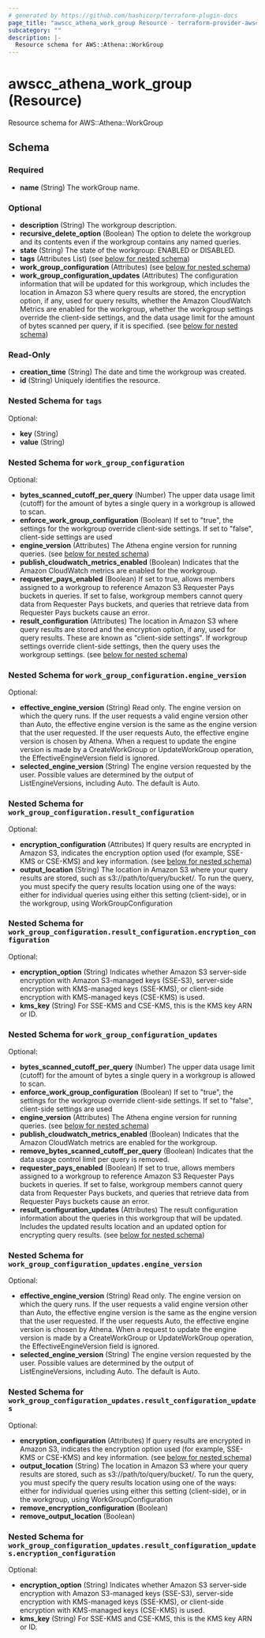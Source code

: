 ```yaml
---
# generated by https://github.com/hashicorp/terraform-plugin-docs
page_title: "awscc_athena_work_group Resource - terraform-provider-awscc"
subcategory: ""
description: |-
  Resource schema for AWS::Athena::WorkGroup
---
```


# awscc_athena_work_group (Resource)

Resource schema for AWS::Athena::WorkGroup



<!-- schema generated by tfplugindocs -->
## Schema

### Required

- **name** (String) The workGroup name.

### Optional

- **description** (String) The workgroup description.
- **recursive_delete_option** (Boolean) The option to delete the workgroup and its contents even if the workgroup contains any named queries.
- **state** (String) The state of the workgroup: ENABLED or DISABLED.
- **tags** (Attributes List) (see [below for nested schema](#nestedatt--tags))
- **work_group_configuration** (Attributes) (see [below for nested schema](#nestedatt--work_group_configuration))
- **work_group_configuration_updates** (Attributes) The configuration information that will be updated for this workgroup, which includes the location in Amazon S3 where query results are stored, the encryption option, if any, used for query results, whether the Amazon CloudWatch Metrics are enabled for the workgroup, whether the workgroup settings override the client-side settings, and the data usage limit for the amount of bytes scanned per query, if it is specified. (see [below for nested schema](#nestedatt--work_group_configuration_updates))

### Read-Only

- **creation_time** (String) The date and time the workgroup was created.
- **id** (String) Uniquely identifies the resource.

<a id="nestedatt--tags"></a>
### Nested Schema for `tags`

Optional:

- **key** (String)
- **value** (String)


<a id="nestedatt--work_group_configuration"></a>
### Nested Schema for `work_group_configuration`

Optional:

- **bytes_scanned_cutoff_per_query** (Number) The upper data usage limit (cutoff) for the amount of bytes a single query in a workgroup is allowed to scan.
- **enforce_work_group_configuration** (Boolean) If set to "true", the settings for the workgroup override client-side settings. If set to "false", client-side settings are used
- **engine_version** (Attributes) The Athena engine version for running queries. (see [below for nested schema](#nestedatt--work_group_configuration--engine_version))
- **publish_cloudwatch_metrics_enabled** (Boolean) Indicates that the Amazon CloudWatch metrics are enabled for the workgroup.
- **requester_pays_enabled** (Boolean) If set to true, allows members assigned to a workgroup to reference Amazon S3 Requester Pays buckets in queries. If set to false, workgroup members cannot query data from Requester Pays buckets, and queries that retrieve data from Requester Pays buckets cause an error.
- **result_configuration** (Attributes) The location in Amazon S3 where query results are stored and the encryption option, if any, used for query results. These are known as "client-side settings". If workgroup settings override client-side settings, then the query uses the workgroup settings. (see [below for nested schema](#nestedatt--work_group_configuration--result_configuration))

<a id="nestedatt--work_group_configuration--engine_version"></a>
### Nested Schema for `work_group_configuration.engine_version`

Optional:

- **effective_engine_version** (String) Read only. The engine version on which the query runs. If the user requests a valid engine version other than Auto, the effective engine version is the same as the engine version that the user requested. If the user requests Auto, the effective engine version is chosen by Athena. When a request to update the engine version is made by a CreateWorkGroup or UpdateWorkGroup operation, the EffectiveEngineVersion field is ignored.
- **selected_engine_version** (String) The engine version requested by the user. Possible values are determined by the output of ListEngineVersions, including Auto. The default is Auto.


<a id="nestedatt--work_group_configuration--result_configuration"></a>
### Nested Schema for `work_group_configuration.result_configuration`

Optional:

- **encryption_configuration** (Attributes) If query results are encrypted in Amazon S3, indicates the encryption option used (for example, SSE-KMS or CSE-KMS) and key information. (see [below for nested schema](#nestedatt--work_group_configuration--result_configuration--encryption_configuration))
- **output_location** (String) The location in Amazon S3 where your query results are stored, such as s3://path/to/query/bucket/. To run the query, you must specify the query results location using one of the ways: either for individual queries using either this setting (client-side), or in the workgroup, using WorkGroupConfiguration

<a id="nestedatt--work_group_configuration--result_configuration--encryption_configuration"></a>
### Nested Schema for `work_group_configuration.result_configuration.encryption_configuration`

Optional:

- **encryption_option** (String) Indicates whether Amazon S3 server-side encryption with Amazon S3-managed keys (SSE-S3), server-side encryption with KMS-managed keys (SSE-KMS), or client-side encryption with KMS-managed keys (CSE-KMS) is used.
- **kms_key** (String) For SSE-KMS and CSE-KMS, this is the KMS key ARN or ID.




<a id="nestedatt--work_group_configuration_updates"></a>
### Nested Schema for `work_group_configuration_updates`

Optional:

- **bytes_scanned_cutoff_per_query** (Number) The upper data usage limit (cutoff) for the amount of bytes a single query in a workgroup is allowed to scan.
- **enforce_work_group_configuration** (Boolean) If set to "true", the settings for the workgroup override client-side settings. If set to "false", client-side settings are used
- **engine_version** (Attributes) The Athena engine version for running queries. (see [below for nested schema](#nestedatt--work_group_configuration_updates--engine_version))
- **publish_cloudwatch_metrics_enabled** (Boolean) Indicates that the Amazon CloudWatch metrics are enabled for the workgroup.
- **remove_bytes_scanned_cutoff_per_query** (Boolean) Indicates that the data usage control limit per query is removed.
- **requester_pays_enabled** (Boolean) If set to true, allows members assigned to a workgroup to reference Amazon S3 Requester Pays buckets in queries. If set to false, workgroup members cannot query data from Requester Pays buckets, and queries that retrieve data from Requester Pays buckets cause an error.
- **result_configuration_updates** (Attributes) The result configuration information about the queries in this workgroup that will be updated. Includes the updated results location and an updated option for encrypting query results. (see [below for nested schema](#nestedatt--work_group_configuration_updates--result_configuration_updates))

<a id="nestedatt--work_group_configuration_updates--engine_version"></a>
### Nested Schema for `work_group_configuration_updates.engine_version`

Optional:

- **effective_engine_version** (String) Read only. The engine version on which the query runs. If the user requests a valid engine version other than Auto, the effective engine version is the same as the engine version that the user requested. If the user requests Auto, the effective engine version is chosen by Athena. When a request to update the engine version is made by a CreateWorkGroup or UpdateWorkGroup operation, the EffectiveEngineVersion field is ignored.
- **selected_engine_version** (String) The engine version requested by the user. Possible values are determined by the output of ListEngineVersions, including Auto. The default is Auto.


<a id="nestedatt--work_group_configuration_updates--result_configuration_updates"></a>
### Nested Schema for `work_group_configuration_updates.result_configuration_updates`

Optional:

- **encryption_configuration** (Attributes) If query results are encrypted in Amazon S3, indicates the encryption option used (for example, SSE-KMS or CSE-KMS) and key information. (see [below for nested schema](#nestedatt--work_group_configuration_updates--result_configuration_updates--encryption_configuration))
- **output_location** (String) The location in Amazon S3 where your query results are stored, such as s3://path/to/query/bucket/. To run the query, you must specify the query results location using one of the ways: either for individual queries using either this setting (client-side), or in the workgroup, using WorkGroupConfiguration
- **remove_encryption_configuration** (Boolean)
- **remove_output_location** (Boolean)

<a id="nestedatt--work_group_configuration_updates--result_configuration_updates--encryption_configuration"></a>
### Nested Schema for `work_group_configuration_updates.result_configuration_updates.encryption_configuration`

Optional:

- **encryption_option** (String) Indicates whether Amazon S3 server-side encryption with Amazon S3-managed keys (SSE-S3), server-side encryption with KMS-managed keys (SSE-KMS), or client-side encryption with KMS-managed keys (CSE-KMS) is used.
- **kms_key** (String) For SSE-KMS and CSE-KMS, this is the KMS key ARN or ID.


